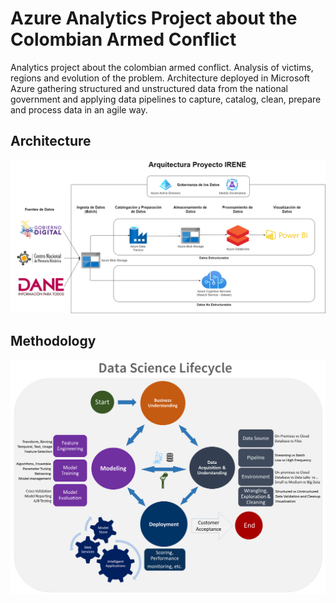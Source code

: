 # Azure Analytics Project about the Colombian Armed Conflict
Analytics project about the colombian armed conflict. Analysis of victims, regions and evolution of the problem. Architecture deployed in Microsoft Azure gathering structured and unstructured data from the national government and applying data pipelines to capture, catalog, clean, prepare and process data in an agile way.


## Architecture

![Architecture](Irene_Architecture_3.png)


## Methodology
![Methodology](tdsp-lifecycle.png)

